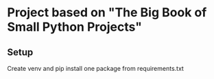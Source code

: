 # Project based on "The Big Book of Small Python Projects"

## Setup

Create venv and pip install one package from requirements.txt
